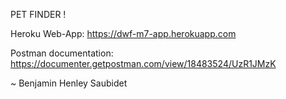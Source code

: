 PET FINDER ! 

Heroku Web-App: https://dwf-m7-app.herokuapp.com

Postman documentation: https://documenter.getpostman.com/view/18483524/UzR1JMzK

~ Benjamin Henley Saubidet
